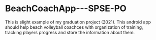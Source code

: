 # BeachCoachApp---SPSE-PO
This is slight example of my graduation project (2021). This android app should help beach volleyball coachces with organization of training, tracking players progress and store the information about them.
